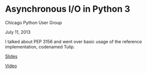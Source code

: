 Asynchronous I/O in Python 3
============================

Chicago Python User Group

July 11, 2013

I talked about PEP 3156 and went over basic usage of the reference implementation, codenamed Tulip.

[Slides](http://www.slideshare.net/megafeihong/tulip-24190096)

[Video](https://www.youtube.com/watch?v=jMgRUI7V_mk)
